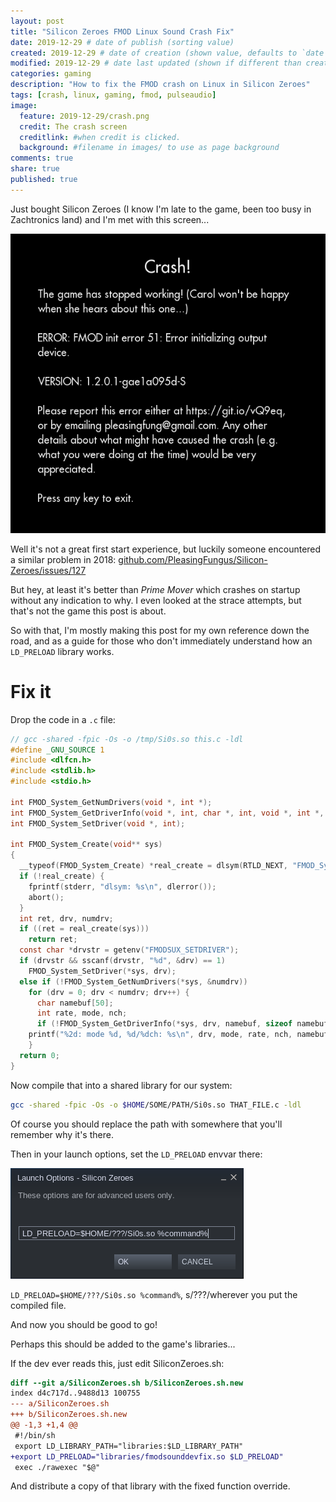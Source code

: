 ```yaml
---
layout: post
title: "Silicon Zeroes FMOD Linux Sound Crash Fix"
date: 2019-12-29 # date of publish (sorting value)
created: 2019-12-29 # date of creation (shown value, defaults to `date`)
modified: 2019-12-29 # date last updated (shown if different than created)
categories: gaming
description: "How to fix the FMOD crash on Linux in Silicon Zeroes"
tags: [crash, linux, gaming, fmod, pulseaudio]
image:
  feature: 2019-12-29/crash.png
  credit: The crash screen
  creditlink: #when credit is clicked.
  background: #filename in images/ to use as page background
comments: true
share: true
published: true
---
```


Just bought Silicon Zeroes (I know I'm late to the game, been too busy in Zachtronics land) and I'm met with this screen...


![](/images/2019-12-29/crash.png)

Well it's not a great first start experience, but luckily someone encountered a similar problem in 2018: [github.com/PleasingFungus/Silicon-Zeroes/issues/127](https://github.com/PleasingFungus/Silicon-Zeroes/issues/127)

But hey, at least it's better than *Prime Mover* which crashes on startup without any indication to why. I even looked at the strace attempts, but that's not the game this post is about.

So with that, I'm mostly making this post for my own reference down the road, and as a guide for those who don't immediately understand how an `LD_PRELOAD` library works.

# Fix it

Drop the code in a `.c` file:

```c
// gcc -shared -fpic -Os -o /tmp/Si0s.so this.c -ldl
#define _GNU_SOURCE 1
#include <dlfcn.h>
#include <stdlib.h>
#include <stdio.h>

int FMOD_System_GetNumDrivers(void *, int *);
int FMOD_System_GetDriverInfo(void *, int, char *, int, void *, int *, int *, int *);
int FMOD_System_SetDriver(void *, int);

int FMOD_System_Create(void** sys)
{
  __typeof(FMOD_System_Create) *real_create = dlsym(RTLD_NEXT, "FMOD_System_Create");
  if (!real_create) {
    fprintf(stderr, "dlsym: %s\n", dlerror());
    abort();
  }
  int ret, drv, numdrv;
  if ((ret = real_create(sys)))
    return ret;
  const char *drvstr = getenv("FMODSUX_SETDRIVER");
  if (drvstr && sscanf(drvstr, "%d", &drv) == 1)
    FMOD_System_SetDriver(*sys, drv);
  else if (!FMOD_System_GetNumDrivers(*sys, &numdrv))
    for (drv = 0; drv < numdrv; drv++) {
      char namebuf[50];
      int rate, mode, nch;
      if (!FMOD_System_GetDriverInfo(*sys, drv, namebuf, sizeof namebuf, 0, &rate, &mode, &nch))
	printf("%2d: mode %d, %d/%dch: %s\n", drv, mode, rate, nch, namebuf);
    }
  return 0;
}
```

Now compile that into a shared library for our system:

```bash
gcc -shared -fpic -Os -o $HOME/SOME/PATH/Si0s.so THAT_FILE.c -ldl
```

Of course you should replace the path with somewhere that you'll remember why it's there.

Then in your launch options, set the `LD_PRELOAD` envvar there:

![](/images/2019-12-29/launchopts.png)

`LD_PRELOAD=$HOME/???/Si0s.so %command%`, s/???/wherever you put the compiled file.

And now you should be good to go!

Perhaps this should be added to the game's libraries...

If the dev ever reads this, just edit SiliconZeroes.sh:

```patch
diff --git a/SiliconZeroes.sh b/SiliconZeroes.sh.new
index d4c717d..9488d13 100755
--- a/SiliconZeroes.sh
+++ b/SiliconZeroes.sh.new
@@ -1,3 +1,4 @@
 #!/bin/sh
 export LD_LIBRARY_PATH="libraries:$LD_LIBRARY_PATH"
+export LD_PRELOAD="libraries/fmodsounddevfix.so $LD_PRELOAD"
 exec ./rawexec "$@"

```

And distribute a copy of that library with the fixed function override.
